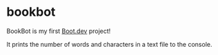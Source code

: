 # bookbot

BookBot is my first [Boot.dev](https://www.boot.dev) project!

It prints the number of words and characters in a text file to the console.
